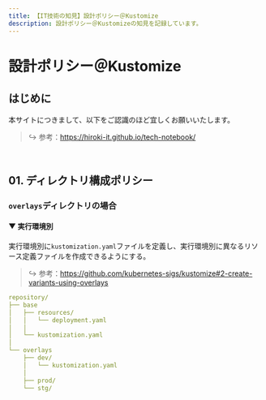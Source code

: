 ```yaml
---
title: 【IT技術の知見】設計ポリシー＠Kustomize
description: 設計ポリシー＠Kustomizeの知見を記録しています。
---
```


# 設計ポリシー＠Kustomize

## はじめに

本サイトにつきまして、以下をご認識のほど宜しくお願いいたします。



> ↪️ 参考：https://hiroki-it.github.io/tech-notebook/

<br>

## 01. ディレクトリ構成ポリシー

### ```overlays```ディレクトリの場合

#### ▼ 実行環境別

実行環境別に```kustomization.yaml```ファイルを定義し、実行環境別に異なるリソース定義ファイルを作成できるようにする。



> ↪️ 参考：https://github.com/kubernetes-sigs/kustomize#2-create-variants-using-overlays

```yaml
repository/
├── base
│   ├── resources/
│   │   └── deployment.yaml
│   │
│   └── kustomization.yaml
│
└── overlays
    ├── dev/
    │   └── kustomization.yaml
    │
    ├── prod/
    └── stg/
```

<br>
